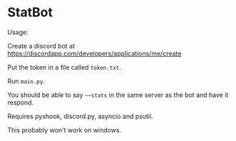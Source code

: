 StatBot
===

Usage:

Create a discord bot at https://discordapp.com/developers/applications/me/create

Put the token in a file called `token.txt`.

Run `main.py`.

You should be able to say `~~stats` in the same server as the bot and have it respond.

Requires pyxhook, discord.py, asyncio and psutil.

This probably won't work on windows.